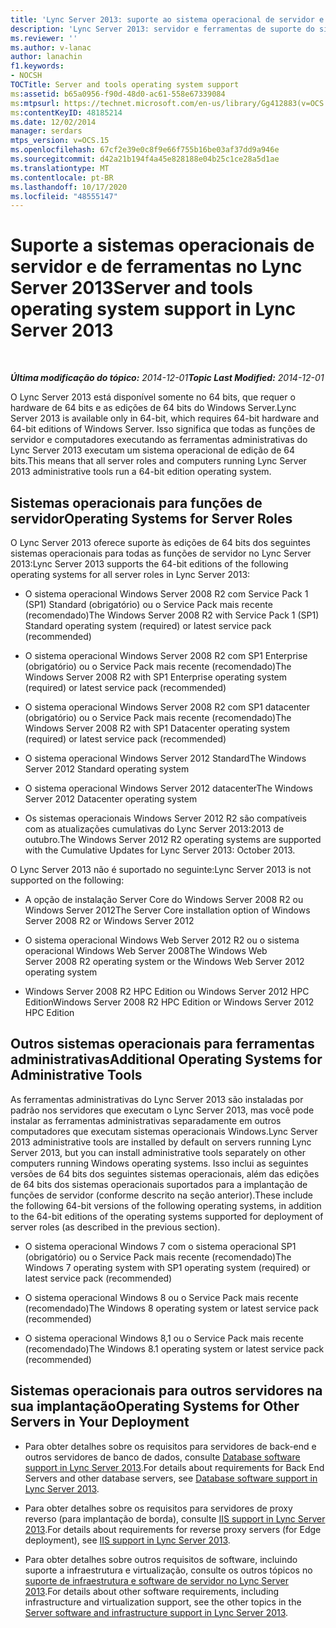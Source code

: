 ```yaml
---
title: 'Lync Server 2013: suporte ao sistema operacional de servidor e de ferramentas'
description: 'Lync Server 2013: servidor e ferramentas de suporte do sistema operacional.'
ms.reviewer: ''
ms.author: v-lanac
author: lanachin
f1.keywords:
- NOCSH
TOCTitle: Server and tools operating system support
ms:assetid: b65a0956-f90d-48d0-ac61-558e67339084
ms:mtpsurl: https://technet.microsoft.com/en-us/library/Gg412883(v=OCS.15)
ms:contentKeyID: 48185214
ms.date: 12/02/2014
manager: serdars
mtps_version: v=OCS.15
ms.openlocfilehash: 67cf2e39e0c8f9e66f755b16be03af37dd9a946e
ms.sourcegitcommit: d42a21b194f4a45e828188e04b25c1ce28a5d1ae
ms.translationtype: MT
ms.contentlocale: pt-BR
ms.lasthandoff: 10/17/2020
ms.locfileid: "48555147"
---
```

# <a name="server-and-tools-operating-system-support-in-lync-server-2013"></a><span data-ttu-id="a63ba-103">Suporte a sistemas operacionais de servidor e de ferramentas no Lync Server 2013</span><span class="sxs-lookup"><span data-stu-id="a63ba-103">Server and tools operating system support in Lync Server 2013</span></span>

<div data-xmlns="http://www.w3.org/1999/xhtml">

<div class="topic" data-xmlns="http://www.w3.org/1999/xhtml" data-msxsl="urn:schemas-microsoft-com:xslt" data-cs="https://msdn.microsoft.com/">

<div data-asp="https://msdn2.microsoft.com/asp">



</div>

<div id="mainSection">

<div id="mainBody">

<span> </span>

<span data-ttu-id="a63ba-104">_**Última modificação do tópico:** 2014-12-01_</span><span class="sxs-lookup"><span data-stu-id="a63ba-104">_**Topic Last Modified:** 2014-12-01_</span></span>

<span data-ttu-id="a63ba-105">O Lync Server 2013 está disponível somente no 64 bits, que requer o hardware de 64 bits e as edições de 64 bits do Windows Server.</span><span class="sxs-lookup"><span data-stu-id="a63ba-105">Lync Server 2013 is available only in 64-bit, which requires 64-bit hardware and 64-bit editions of Windows Server.</span></span> <span data-ttu-id="a63ba-106">Isso significa que todas as funções de servidor e computadores executando as ferramentas administrativas do Lync Server 2013 executam um sistema operacional de edição de 64 bits.</span><span class="sxs-lookup"><span data-stu-id="a63ba-106">This means that all server roles and computers running Lync Server 2013 administrative tools run a 64-bit edition operating system.</span></span>

<div>

## <a name="operating-systems-for-server-roles"></a><span data-ttu-id="a63ba-107">Sistemas operacionais para funções de servidor</span><span class="sxs-lookup"><span data-stu-id="a63ba-107">Operating Systems for Server Roles</span></span>

<span data-ttu-id="a63ba-108">O Lync Server 2013 oferece suporte às edições de 64 bits dos seguintes sistemas operacionais para todas as funções de servidor no Lync Server 2013:</span><span class="sxs-lookup"><span data-stu-id="a63ba-108">Lync Server 2013 supports the 64-bit editions of the following operating systems for all server roles in Lync Server 2013:</span></span>

  - <span data-ttu-id="a63ba-109">O sistema operacional Windows Server 2008 R2 com Service Pack 1 (SP1) Standard (obrigatório) ou o Service Pack mais recente (recomendado)</span><span class="sxs-lookup"><span data-stu-id="a63ba-109">The Windows Server 2008 R2 with Service Pack 1 (SP1) Standard operating system (required) or latest service pack (recommended)</span></span>

  - <span data-ttu-id="a63ba-110">O sistema operacional Windows Server 2008 R2 com SP1 Enterprise (obrigatório) ou o Service Pack mais recente (recomendado)</span><span class="sxs-lookup"><span data-stu-id="a63ba-110">The Windows Server 2008 R2 with SP1 Enterprise operating system (required) or latest service pack (recommended)</span></span>

  - <span data-ttu-id="a63ba-111">O sistema operacional Windows Server 2008 R2 com SP1 datacenter (obrigatório) ou o Service Pack mais recente (recomendado)</span><span class="sxs-lookup"><span data-stu-id="a63ba-111">The Windows Server 2008 R2 with SP1 Datacenter operating system (required) or latest service pack (recommended)</span></span>

  - <span data-ttu-id="a63ba-112">O sistema operacional Windows Server 2012 Standard</span><span class="sxs-lookup"><span data-stu-id="a63ba-112">The Windows Server 2012 Standard operating system</span></span>

  - <span data-ttu-id="a63ba-113">O sistema operacional Windows Server 2012 datacenter</span><span class="sxs-lookup"><span data-stu-id="a63ba-113">The Windows Server 2012 Datacenter operating system</span></span>

  - <span data-ttu-id="a63ba-114">Os sistemas operacionais Windows Server 2012 R2 são compatíveis com as atualizações cumulativas do Lync Server 2013:2013 de outubro.</span><span class="sxs-lookup"><span data-stu-id="a63ba-114">The Windows Server 2012 R2 operating systems are supported with the Cumulative Updates for Lync Server 2013: October 2013.</span></span>

<span data-ttu-id="a63ba-115">O Lync Server 2013 não é suportado no seguinte:</span><span class="sxs-lookup"><span data-stu-id="a63ba-115">Lync Server 2013 is not supported on the following:</span></span>

  - <span data-ttu-id="a63ba-116">A opção de instalação Server Core do Windows Server 2008 R2 ou Windows Server 2012</span><span class="sxs-lookup"><span data-stu-id="a63ba-116">The Server Core installation option of Windows Server 2008 R2 or Windows Server 2012</span></span>

  - <span data-ttu-id="a63ba-117">O sistema operacional Windows Web Server 2012 R2 ou o sistema operacional Windows Web Server 2008</span><span class="sxs-lookup"><span data-stu-id="a63ba-117">The Windows Web Server 2008 R2 operating system or the Windows Web Server 2012 operating system</span></span>

  - <span data-ttu-id="a63ba-118">Windows Server 2008 R2 HPC Edition ou Windows Server 2012 HPC Edition</span><span class="sxs-lookup"><span data-stu-id="a63ba-118">Windows Server 2008 R2 HPC Edition or Windows Server 2012 HPC Edition</span></span>

</div>

<div>

## <a name="additional-operating-systems-for-administrative-tools"></a><span data-ttu-id="a63ba-119">Outros sistemas operacionais para ferramentas administrativas</span><span class="sxs-lookup"><span data-stu-id="a63ba-119">Additional Operating Systems for Administrative Tools</span></span>

<span data-ttu-id="a63ba-120">As ferramentas administrativas do Lync Server 2013 são instaladas por padrão nos servidores que executam o Lync Server 2013, mas você pode instalar as ferramentas administrativas separadamente em outros computadores que executam sistemas operacionais Windows.</span><span class="sxs-lookup"><span data-stu-id="a63ba-120">Lync Server 2013 administrative tools are installed by default on servers running Lync Server 2013, but you can install administrative tools separately on other computers running Windows operating systems.</span></span> <span data-ttu-id="a63ba-121">Isso inclui as seguintes versões de 64 bits dos seguintes sistemas operacionais, além das edições de 64 bits dos sistemas operacionais suportados para a implantação de funções de servidor (conforme descrito na seção anterior).</span><span class="sxs-lookup"><span data-stu-id="a63ba-121">These include the following 64-bit versions of the following operating systems, in addition to the 64-bit editions of the operating systems supported for deployment of server roles (as described in the previous section).</span></span>

  - <span data-ttu-id="a63ba-122">O sistema operacional Windows 7 com o sistema operacional SP1 (obrigatório) ou o Service Pack mais recente (recomendado)</span><span class="sxs-lookup"><span data-stu-id="a63ba-122">The Windows 7 operating system with SP1 operating system (required) or latest service pack (recommended)</span></span>

  - <span data-ttu-id="a63ba-123">O sistema operacional Windows 8 ou o Service Pack mais recente (recomendado)</span><span class="sxs-lookup"><span data-stu-id="a63ba-123">The Windows 8 operating system or latest service pack (recommended)</span></span>

  - <span data-ttu-id="a63ba-124">O sistema operacional Windows 8,1 ou o Service Pack mais recente (recomendado)</span><span class="sxs-lookup"><span data-stu-id="a63ba-124">The Windows 8.1 operating system or latest service pack (recommended)</span></span>

</div>

<div>

## <a name="operating-systems-for-other-servers-in-your-deployment"></a><span data-ttu-id="a63ba-125">Sistemas operacionais para outros servidores na sua implantação</span><span class="sxs-lookup"><span data-stu-id="a63ba-125">Operating Systems for Other Servers in Your Deployment</span></span>

  - <span data-ttu-id="a63ba-126">Para obter detalhes sobre os requisitos para servidores de back-end e outros servidores de banco de dados, consulte [Database software support in Lync Server 2013](lync-server-2013-database-software-support.md).</span><span class="sxs-lookup"><span data-stu-id="a63ba-126">For details about requirements for Back End Servers and other database servers, see [Database software support in Lync Server 2013](lync-server-2013-database-software-support.md).</span></span>

  - <span data-ttu-id="a63ba-127">Para obter detalhes sobre os requisitos para servidores de proxy reverso (para implantação de borda), consulte [IIS support in Lync Server 2013](lync-server-2013-iis-support.md).</span><span class="sxs-lookup"><span data-stu-id="a63ba-127">For details about requirements for reverse proxy servers (for Edge deployment), see [IIS support in Lync Server 2013](lync-server-2013-iis-support.md).</span></span>

  - <span data-ttu-id="a63ba-128">Para obter detalhes sobre outros requisitos de software, incluindo suporte a infraestrutura e virtualização, consulte os outros tópicos no [suporte de infraestrutura e software de servidor no Lync Server 2013](lync-server-2013-server-software-and-infrastructure-support.md).</span><span class="sxs-lookup"><span data-stu-id="a63ba-128">For details about other software requirements, including infrastructure and virtualization support, see the other topics in the [Server software and infrastructure support in Lync Server 2013](lync-server-2013-server-software-and-infrastructure-support.md).</span></span>

</div>

</div>

<span> </span>

</div>

</div>

</div>

